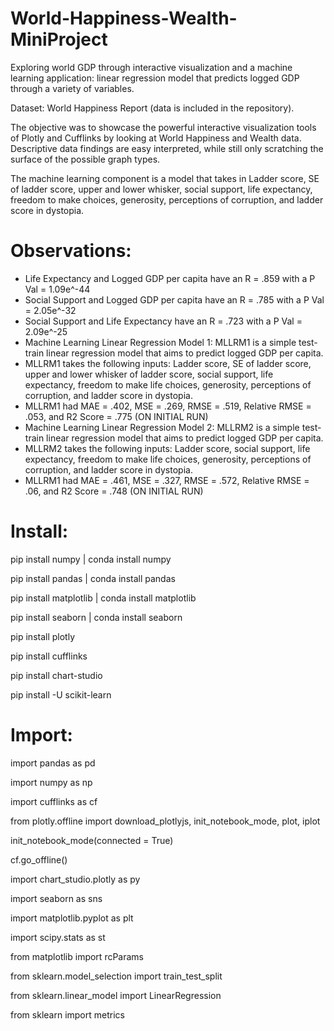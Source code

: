# World-Happiness-Wealth-MiniProject
Exploring world GDP through interactive visualization and a machine learning application: linear regression model that predicts logged GDP through a variety of variables.

Dataset: World Happiness Report (data is included in the repository).

The objective was to showcase the powerful interactive visualization tools of Plotly and Cufflinks by looking at World Happiness and Wealth data.
Descriptive data findings are easy interpreted, while still only scratching the surface of the possible graph types.

The machine learning component is a model that takes in Ladder score, SE of ladder score, upper and lower whisker, social support, life expectancy, freedom to make choices, generosity, perceptions of corruption, and ladder score in dystopia.

# Observations:

- Life Expectancy and Logged GDP per capita have an R = .859 with a P Val = 1.09e^-44
- Social Support and Logged GDP per capita have an R = .785 with a P Val = 2.05e^-32
- Social Support and Life Expectancy have an R = .723 with a P Val = 2.09e^-25
- Machine Learning Linear Regression Model 1: MLLRM1 is a simple test-train linear regression model that aims to predict logged GDP per capita.
- MLLRM1 takes the following inputs: Ladder score, SE of ladder score, upper and lower whisker of ladder score, social support, life expectancy, freedom to make life choices, generosity, perceptions of corruption, and ladder score in dystopia.
- MLLRM1 had MAE = .402, MSE = .269, RMSE = .519, Relative RMSE = .053, and R2 Score = .775 (ON INITIAL RUN)
- Machine Learning Linear Regression Model 2: MLLRM2 is a simple test-train linear regression model that aims to predict logged GDP per capita.
- MLLRM2 takes the following inputs: Ladder score, social support, life expectancy, freedom to make life choices, generosity, perceptions of corruption, and ladder score in dystopia.
- MLLRM1 had MAE = .461, MSE = .327, RMSE = .572, Relative RMSE = .06, and R2 Score = .748 (ON INITIAL RUN)


# Install:

pip install numpy | conda install numpy

pip install pandas | conda install pandas

pip install matplotlib | conda install matplotlib

pip install seaborn | conda install seaborn

pip install plotly

pip install cufflinks

pip install chart-studio

pip install -U scikit-learn

# Import:
import pandas as pd

import numpy as np

import cufflinks as cf

from plotly.offline import download_plotlyjs, init_notebook_mode, plot, iplot

init_notebook_mode(connected = True)

cf.go_offline()

import chart_studio.plotly as py

import seaborn as sns

import matplotlib.pyplot as plt

import scipy.stats as st

from matplotlib import rcParams

from sklearn.model_selection import train_test_split

from sklearn.linear_model import LinearRegression

from sklearn import metrics

